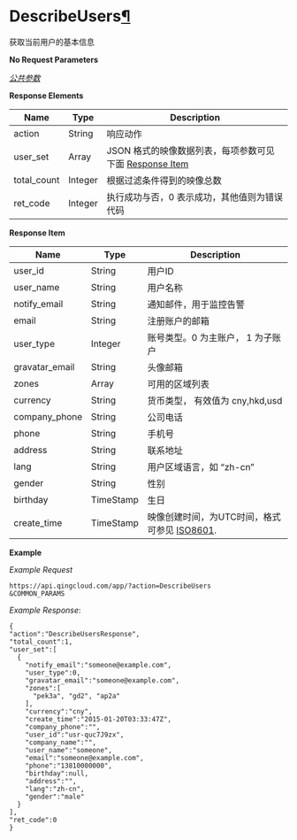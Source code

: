 ---
---

# DescribeUsers[¶](#describeusers "永久链接至标题")

获取当前用户的基本信息

**No Request Parameters**

[_公共参数_](../../product/api/common/parameters.html#api-common-parameters)

**Response Elements**

| Name | Type | Description |
| --- | --- | --- |
| action | String | 响应动作 |
| user_set | Array | JSON 格式的映像数据列表，每项参数可见下面 [Response Item](#response-item) |
| total_count | Integer | 根据过滤条件得到的映像总数 |
| ret_code | Integer | 执行成功与否，0 表示成功，其他值则为错误代码 |

**Response Item**

| Name | Type | Description |
| --- | --- | --- |
| user_id | String | 用户ID |
| user_name | String | 用户名称 |
| notify_email | String | 通知邮件，用于监控告警 |
| email | String | 注册账户的邮箱 |
| user_type | Integer | 账号类型。0 为主账户， 1 为子账户 |
| gravatar_email | String | 头像邮箱 |
| zones | Array | 可用的区域列表 |
| currency | String | 货币类型， 有效值为 cny,hkd,usd |
| company_phone | String | 公司电话 |
| phone | String | 手机号 |
| address | String | 联系地址 |
| lang | String | 用户区域语言，如 “zh-cn” |
| gender | String | 性别 |
| birthday | TimeStamp | 生日 |
| create_time | TimeStamp | 映像创建时间，为UTC时间，格式可参见 [ISO8601](http://www.w3.org/TR/NOTE-datetime). |

**Example**

_Example Request_

```
https://api.qingcloud.com/app/?action=DescribeUsers
&COMMON_PARAMS
```

_Example Response_:

```
{
"action":"DescribeUsersResponse",
"total_count":1,
"user_set":[
  {
    "notify_email":"someone@example.com",
    "user_type":0,
    "gravatar_email":"someone@example.com",
    "zones":[
      "pek3a", "gd2", "ap2a"
    ],
    "currency":"cny",
    "create_time":"2015-01-20T03:33:47Z",
    "company_phone":"",
    "user_id":"usr-quc7J9zx",
    "company_name":"",
    "user_name":"someone",
    "email":"someone@example.com",
    "phone":"13810000000",
    "birthday":null,
    "address":"",
    "lang":"zh-cn",
    "gender":"male"
  }
],
"ret_code":0
}
```
